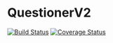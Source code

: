 # QuestionerV2
[![Build Status](https://travis-ci.org/kofiasare/Project-C1.svg?branch=kofi)](https://travis-ci.org/kofiasare/Project-C1)
[![Coverage Status](https://coveralls.io/repos/github/kofiasare/Project-C1/badge.svg?branch=kofi)](https://coveralls.io/github/kofiasare/Project-C1?branch=kofi)
